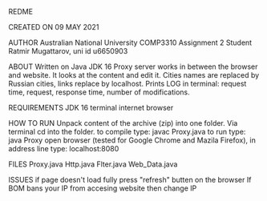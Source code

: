 REDME

CREATED ON
09 MAY 2021

AUTHOR
Australian National University COMP3310 Assignment 2
Student Ratmir Mugattarov, uni id u6650903

ABOUT
Written on Java JDK 16
Proxy server works in between the browser and website. It looks at the content and edit it. Cities names are replaced by Russian cities, links replace by localhost.
Prints LOG in terminal: request time, request, response time, number of modifications.

REQUIREMENTS
JDK 16
terminal
internet browser

HOW TO RUN
Unpack content of the archive (zip) into one folder.
Via terminal cd into the folder.
to compile type: javac Proxy.java
to run type: java Proxy
open browser (tested for Google Chrome and Mazila Firefox), in address line type: localhost:8080

FILES
Proxy.java
Http.java
Flter.java
Web_Data.java

ISSUES
if page doesn't load fully press "refresh" butten on the browser
If BOM bans your IP from accesing website then change IP
